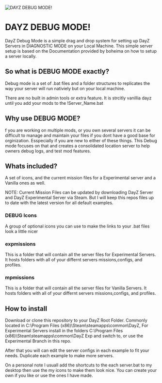 ![DAYZ DEBUG MODE!](https://cdn.discordapp.com/attachments/437517561568165898/1025826887009837126/Debugmode.png)
# DAYZ DEBUG MODE!
DayZ Debug Mode is a simple drag and drop system for setting up DayZ Servers in DIAGNOSTIC MODE on your Local Machine.
This simple server setup is based on the Documentation provided by boheima on how to setup a server locally. 

## So what is DEBUG MODE exactly?
Debug mode is a set of .bat files and a folder structures to replicates the way your server will run nativiely but on your local machine.  

There are no built in admin tools or extra feature. It is strcitly vanillia dayz until you add your mods to the !Server_Name.bat

## Why use DEBUG MODE?
f you are working on multiple mods, or you own several servers it can be difficult to manage and maintain your files if you dont have a good base for orginization. Esspecially if you are new to either of these things. This Debug mode focuses on that and creates a consolidated location server to help owners debug logs, and test mod features.

## Whats included?
A set of icons, and the current mission files for a Experimental server and a Vanilla ones as well. 

NOTE: Current Mission Files can be updated by downloading DayZ Server and DayZ Experimental Server via Steam. But I will keep this repos files up to date with the latest version for all default examples. 

### DEBUG Icons  
A group of optional icons you can use to make the links to your .bat files look a little nicer

### expmissions
This is a folder that will contain all the server files for Experimental Servers. It hosts folders with all of your differnt servers missions,configs, and profiles. 

### mpmissions
This is a folder that will contain all the server files for Vanilla Servers. It hosts folders with all of your differnt servers missions,configs, and profiles. 

## How to install
Download or clone this repository to your DayZ Root Folder. Commonly located in C:\Program Files (x86)\Steam\steamapps\common\DayZ, For Experimental Servers install in the folders C:\Program Files (x86)\Steam\steamapps\common\DayZ Exp and switch to, or use the Experimental Branch in this repo.

After that you will can edit the server configs in each example to fit your needs. Duplicate each example to make more servers.

On a personal note I usuall add the shortcuts to the each server.bat to my desktop then use the my icons to make them look nice. You can create your own if you like or use the ones I have made. 
